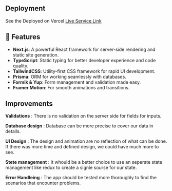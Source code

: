 ## Deployment

See the Deployed on Vercel 
 [Live Service Link](https://boostrip-f1075m8cq-irtecs-projects.vercel.app/)


## 🚀 **Features**
- **Next.js**: A powerful React framework for server-side rendering and static site generation.
- **TypeScript**: Static typing for better developer experience and code quality.
- **TailwindCSS**: Utility-first CSS framework for rapid UI development.
- **Prisma**: ORM for working seamlessly with databases.
- **Formik & Yup**: Form management and validation made easy.
- **Framer Motion**: For smooth animations and transitions.


## Improvements 

**Validations** : There is no validation on the server side for fields for inputs. 

**Database design** : Database can be more precise to cover our data in details.

**UI Design** : The design and animation are no reflection of what can be done. If there was more time and defined design, we could have much more to see. 

**Stete management** : It whould be a better choice to use an seperate state management like redux to create a signle sourse for our state.

**Error Handleing** : The app should be tested more thoroughly to find the scenarios that encounter problems.